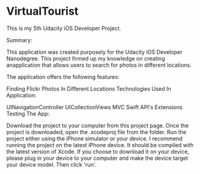 # VirtualTourist
This is my 5th Udacity iOS Developer Project.

Summary:

This application was created purposely for the Udacity iOS Developer Nanodegree. This project firmed up my knowledge on creating anapplication that allows users to search for photos in different locations.

The application offers the following features:

Finding Flickr Photos In Different Locations
Technologies Used In Application:

UINavigationController
UICollectionViews
MVC
Swift
API's
Extensions
Testing The App:

Download the project to your computer from this project page.
Once the project is downloaded, open the .xcodeproj file from the folder.
Run the project either using the iPhone simulator or your device. I recommend running the project on the latest iPhone device. It should be compiled with the latest version of Xcode.
If you choose to download it on your device, please plug in your device to your computer and make the device target your device model. Then click 'run'.

